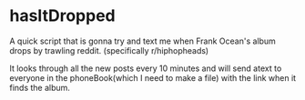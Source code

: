 # hasItDropped
A quick script that is gonna try and text me when Frank Ocean's album drops by trawling reddit. (specifically r/hiphopheads)

It looks through all the new posts every 10 minutes and will send atext to everyone in the phoneBook(which I need to make a file) with the link when it finds the album.
